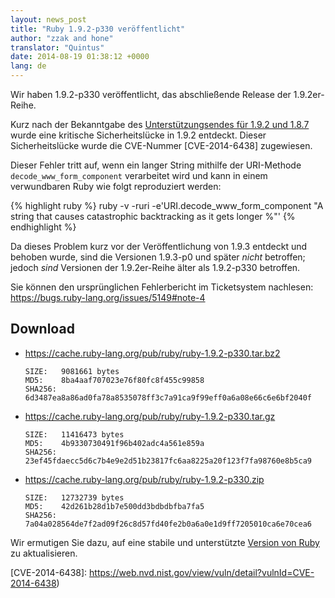 ```yaml
---
layout: news_post
title: "Ruby 1.9.2-p330 veröffentlicht"
author: "zzak and hone"
translator: "Quintus"
date: 2014-08-19 01:38:12 +0000
lang: de
---
```


Wir haben 1.9.2-p330 veröffentlicht, das abschließende Release der
1.9.2er-Reihe.

Kurz nach der Bekanntgabe des
[Unterstützungsendes für 1.9.2 und 1.8.7](https://www.ruby-lang.org/de/news/2014/07/01/eol-for-1-8-7-and-1-9-2/)
wurde eine kritische Sicherheitslücke in 1.9.2 entdeckt. Dieser
Sicherheitslücke wurde die CVE-Nummer [CVE-2014-6438] zugewiesen.

Dieser Fehler tritt auf, wenn ein langer String mithilfe der
URI-Methode `decode_www_form_component` verarbeitet wird und kann in
einem verwundbaren Ruby wie folgt reproduziert werden:

{% highlight ruby %}
ruby -v -ruri -e'URI.decode_www_form_component "A string that causes catastrophic backtracking as it gets longer %"'
{% endhighlight %}

Da dieses Problem kurz vor der Veröffentlichung von 1.9.3 entdeckt und
behoben wurde, sind die Versionen 1.9.3-p0 und später _nicht_ betroffen;
jedoch _sind_ Versionen der 1.9.2er-Reihe älter als 1.9.2-p330 betroffen.

Sie können den ursprünglichen Fehlerbericht im Ticketsystem nachlesen:
<https://bugs.ruby-lang.org/issues/5149#note-4>

## Download

* <https://cache.ruby-lang.org/pub/ruby/ruby-1.9.2-p330.tar.bz2>

      SIZE:   9081661 bytes
      MD5:    8ba4aaf707023e76f80fc8f455c99858
      SHA256: 6d3487ea8a86ad0fa78a8535078ff3c7a91ca9f99eff0a6a08e66c6e6bf2040f

* <https://cache.ruby-lang.org/pub/ruby/ruby-1.9.2-p330.tar.gz>

      SIZE:   11416473 bytes
      MD5:    4b9330730491f96b402adc4a561e859a
      SHA256: 23ef45fdaecc5d6c7b4e9e2d51b23817fc6aa8225a20f123f7fa98760e8b5ca9

* <https://cache.ruby-lang.org/pub/ruby/ruby-1.9.2-p330.zip>

      SIZE:   12732739 bytes
      MD5:    42d261b28d1b7e500dd3bdbdbfba7fa5
      SHA256: 7a04a028564de7f2ad09f26c8d57fd40fe2b0a6a0e1d9ff7205010ca6e70cea6

Wir ermutigen Sie dazu, auf eine stabile und unterstützte
[Version von Ruby](https://www.ruby-lang.org/de/downloads/)
zu aktualisieren.

[CVE-2014-6438]: https://web.nvd.nist.gov/view/vuln/detail?vulnId=CVE-2014-6438)
